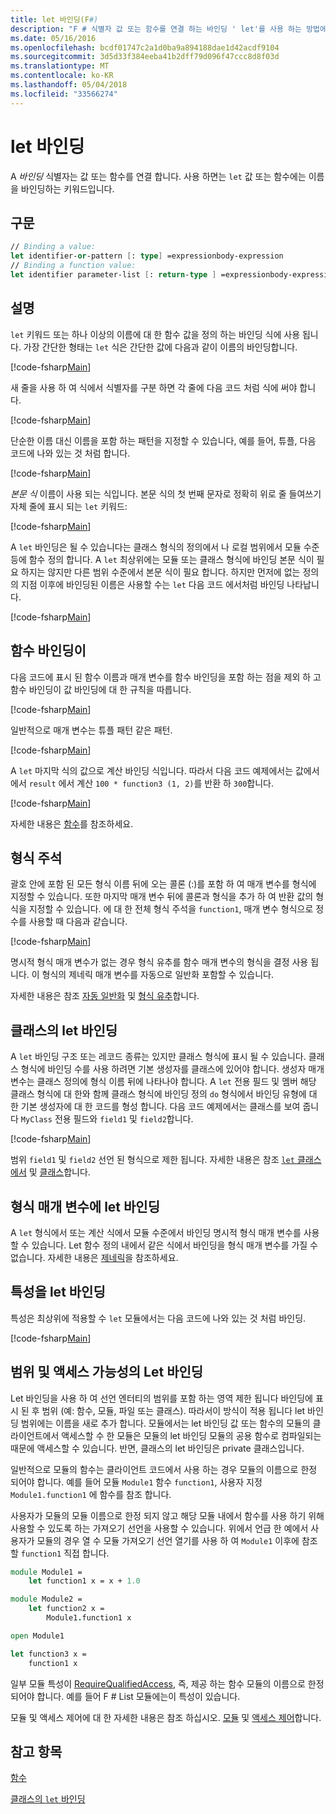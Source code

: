 ```yaml
---
title: let 바인딩(F#)
description: "F # 식별자 값 또는 함수를 연결 하는 바인딩 ' let'를 사용 하는 방법에 알아봅니다."
ms.date: 05/16/2016
ms.openlocfilehash: bcdf01747c2a1d0ba9a894188dae1d42acdf9104
ms.sourcegitcommit: 3d5d33f384eeba41b2dff79d096f47ccc8d8f03d
ms.translationtype: MT
ms.contentlocale: ko-KR
ms.lasthandoff: 05/04/2018
ms.locfileid: "33566274"
---
```

# <a name="let-bindings"></a>let 바인딩

A *바인딩* 식별자는 값 또는 함수를 연결 합니다. 사용 하면는 `let` 값 또는 함수에는 이름을 바인딩하는 키워드입니다.

## <a name="syntax"></a>구문

```fsharp
// Binding a value:
let identifier-or-pattern [: type] =expressionbody-expression
// Binding a function value:
let identifier parameter-list [: return-type ] =expressionbody-expression
```

## <a name="remarks"></a>설명

`let` 키워드 또는 하나 이상의 이름에 대 한 함수 값을 정의 하는 바인딩 식에 사용 됩니다. 가장 간단한 형태는 `let` 식은 간단한 값에 다음과 같이 이름의 바인딩합니다.

[!code-fsharp[Main](../../../../samples/snippets/fsharp/lang-ref-1/snippet1101.fs)]

새 줄을 사용 하 여 식에서 식별자를 구분 하면 각 줄에 다음 코드 처럼 식에 써야 합니다.

[!code-fsharp[Main](../../../../samples/snippets/fsharp/lang-ref-1/snippet1102.fs)]

단순한 이름 대신 이름을 포함 하는 패턴을 지정할 수 있습니다, 예를 들어, 튜플, 다음 코드에 나와 있는 것 처럼 합니다.

[!code-fsharp[Main](../../../../samples/snippets/fsharp/lang-ref-1/snippet1103.fs)]

*본문 식* 이름이 사용 되는 식입니다. 본문 식의 첫 번째 문자로 정확히 위로 줄 들여쓰기 자체 줄에 표시 되는 `let` 키워드:

[!code-fsharp[Main](../../../../samples/snippets/fsharp/lang-ref-1/snippet1104.fs)]

A `let` 바인딩은 될 수 있습니다는 클래스 형식의 정의에서 나 로컬 범위에서 모듈 수준 등에 함수 정의 합니다. A `let` 최상위에는 모듈 또는 클래스 형식에 바인딩 본문 식이 필요 하지는 않지만 다른 범위 수준에서 본문 식이 필요 합니다. 하지만 먼저에 없는 정의의 지점 이후에 바인딩된 이름은 사용할 수는 `let` 다음 코드 에서처럼 바인딩 나타납니다.

[!code-fsharp[Main](../../../../samples/snippets/fsharp/lang-ref-1/snippet1105.fs)]
    
## <a name="function-bindings"></a>함수 바인딩이

다음 코드에 표시 된 함수 이름과 매개 변수를 함수 바인딩을 포함 하는 점을 제외 하 고 함수 바인딩이 값 바인딩에 대 한 규칙을 따릅니다.

[!code-fsharp[Main](../../../../samples/snippets/fsharp/lang-ref-1/snippet1106.fs)]

일반적으로 매개 변수는 튜플 패턴 같은 패턴.

[!code-fsharp[Main](../../../../samples/snippets/fsharp/lang-ref-1/snippet1107.fs)]

A `let` 마지막 식의 값으로 계산 바인딩 식입니다. 따라서 다음 코드 예제에서는 값에서에서 `result` 에서 계산 `100 * function3 (1, 2)`를 반환 하 `300`합니다.

[!code-fsharp[Main](../../../../samples/snippets/fsharp/lang-ref-1/snippet1109.fs)]

자세한 내용은 [함수](index.md)를 참조하세요.

## <a name="type-annotations"></a>형식 주석

괄호 안에 포함 된 모든 형식 이름 뒤에 오는 콜론 (:)를 포함 하 여 매개 변수를 형식에 지정할 수 있습니다. 또한 마지막 매개 변수 뒤에 콜론과 형식을 추가 하 여 반환 값의 형식을 지정할 수 있습니다. 에 대 한 전체 형식 주석을 `function1`, 매개 변수 형식으로 정수를 사용할 때 다음과 같습니다.

[!code-fsharp[Main](../../../../samples/snippets/fsharp/lang-ref-1/snippet1108.fs)]

명시적 형식 매개 변수가 없는 경우 형식 유추를 함수 매개 변수의 형식을 결정 사용 됩니다. 이 형식의 제네릭 매개 변수를 자동으로 일반화 포함할 수 있습니다.

자세한 내용은 참조 [자동 일반화](../generics/automatic-generalization.md) 및 [형식 유추](../type-inference.md)합니다.

## <a name="let-bindings-in-classes"></a>클래스의 let 바인딩

A `let` 바인딩 구조 또는 레코드 종류는 있지만 클래스 형식에 표시 될 수 있습니다. 클래스 형식에 바인딩 수를 사용 하려면 기본 생성자를 클래스에 있어야 합니다. 생성자 매개 변수는 클래스 정의에 형식 이름 뒤에 나타나야 합니다. A `let` 전용 필드 및 멤버 해당 클래스 형식에 대 한와 함께 클래스 형식에 바인딩 정의 `do` 형식에서 바인딩 유형에 대 한 기본 생성자에 대 한 코드를 형성 합니다. 다음 코드 예제에서는 클래스를 보여 줍니다 `MyClass` 전용 필드와 `field1` 및 `field2`합니다.

[!code-fsharp[Main](../../../../samples/snippets/fsharp/lang-ref-1/snippet1110.fs)]

범위 `field1` 및 `field2` 선언 된 형식으로 제한 됩니다. 자세한 내용은 참조 [ `let` 클래스에서](../members/let-bindings-in-classes.md) 및 [클래스](../classes.md)합니다.

## <a name="type-parameters-in-let-bindings"></a>형식 매개 변수에 let 바인딩

A `let` 형식에서 또는 계산 식에서 모듈 수준에서 바인딩 명시적 형식 매개 변수를 사용할 수 있습니다. Let 함수 정의 내에서 같은 식에서 바인딩을 형식 매개 변수를 가질 수 없습니다. 자세한 내용은 [제네릭](../generics/index.md)을 참조하세요.

## <a name="attributes-on-let-bindings"></a>특성을 let 바인딩

특성은 최상위에 적용할 수 `let` 모듈에서는 다음 코드에 나와 있는 것 처럼 바인딩.

[!code-fsharp[Main](../../../../samples/snippets/fsharp/lang-ref-1/snippet1111.fs)]
    
## <a name="scope-and-accessibility-of-let-bindings"></a>범위 및 액세스 가능성의 Let 바인딩

Let 바인딩을 사용 하 여 선언 엔터티의 범위를 포함 하는 영역 제한 됩니다 바인딩에 표시 된 후 범위 (예: 함수, 모듈, 파일 또는 클래스). 따라서이 방식이 적용 됩니다 let 바인딩 범위에는 이름을 새로 추가 합니다. 모듈에서는 let 바인딩 값 또는 함수의 모듈의 클라이언트에서 액세스할 수 한 모듈은 모듈의 let 바인딩 모듈의 공용 함수로 컴파일되는 때문에 액세스할 수 있습니다. 반면, 클래스의 let 바인딩은 private 클래스입니다.

일반적으로 모듈의 함수는 클라이언트 코드에서 사용 하는 경우 모듈의 이름으로 한정 되어야 합니다. 예를 들어 모듈 `Module1` 함수 `function1`, 사용자 지정 `Module1.function1` 에 함수를 참조 합니다.

사용자가 모듈의 모듈 이름으로 한정 되지 않고 해당 모듈 내에서 함수를 사용 하기 위해 사용할 수 있도록 하는 가져오기 선언을 사용할 수 있습니다. 위에서 언급 한 예에서 사용자가 모듈의 경우 열 수 모듈 가져오기 선언 열기를 사용 하 여 `Module1` 이후에 참조할 `function1` 직접 합니다.

```fsharp
module Module1 =
    let function1 x = x + 1.0

module Module2 =
    let function2 x =
        Module1.function1 x

open Module1

let function3 x =
    function1 x
```

일부 모듈 특성이 [RequireQualifiedAccess](https://msdn.microsoft.com/library/8b9b6ade-0471-4413-ac5d-638cd0de5f15), 즉, 제공 하는 함수 모듈의 이름으로 한정 되어야 합니다. 예를 들어 F # List 모듈에는이 특성이 있습니다.

모듈 및 액세스 제어에 대 한 자세한 내용은 참조 하십시오. [모듈](../modules.md) 및 [액세스 제어](../access-control.md)합니다.

## <a name="see-also"></a>참고 항목

[함수](index.md)

[클래스의 `let` 바인딩](../members/let-bindings-in-classes.md)
